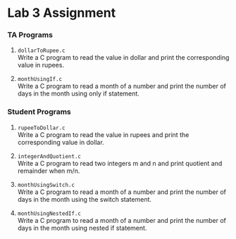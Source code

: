 # Lab 3 Assignment 

### TA Programs

1. `dollarToRupee.c`  
   Write a C program to read the value in dollar and print
   the corresponding value in rupees.

2. `monthUsingIf.c`  
   Write a C program to read a month of a number and print 
   the number of days in the month using only if statement.

### Student Programs

1. `rupeeToDollar.c`  
   Write a C program to read the value in rupees and print 
   the corresponding value in dollar.

2. `integerAndQuotient.c`  
   Write a C program to read two integers m and n and print
   quotient and remainder when m/n.

3. `monthUsingSwitch.c`  
   Write a C program to read a month of a number and print
   the number of days in the month using the switch statement.

4. `monthUsingNestedIf.c`  
   Write a C program to read a month of a number and print 
   the number of days in the month using nested if statement.
